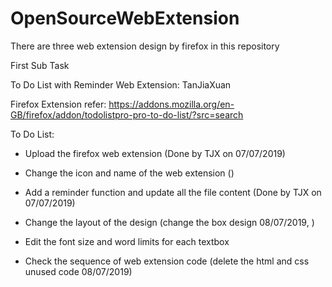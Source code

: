 # OpenSourceWebExtension

There are three web extension design by firefox in this repository

First Sub Task

To Do List with Reminder Web Extension: TanJiaXuan

Firefox Extension refer: https://addons.mozilla.org/en-GB/firefox/addon/todolistpro-pro-to-do-list/?src=search

To Do List:

- Upload the firefox web extension (Done by TJX on 07/07/2019)

- Change the icon and name of the web extension ()

- Add a reminder function and update all the file content (Done by TJX on 07/07/2019)

- Change the layout of the design (change the box design 08/07/2019, )

- Edit the font size and word limits for each textbox

- Check the sequence of web extension code (delete the html and css unused code 08/07/2019)





